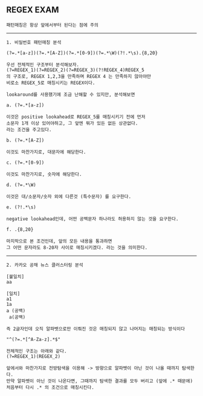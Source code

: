 <h2> REGEX EXAM </h2>

    패턴매칭은 항상 앞에서부터 된다는 점에 주의

---

    1. 비밀번호 패턴매칭 분석

    (?=.*[a-z])(?=.*[A-Z])(?=.*[0-9])(?=.*\W)(?!.*\s).{8,20}

    우선 전체적인 구조부터 분석해보자.
    (?=REGEX_1)(?=REGEX_2)(?=REGEX_3)(?!REGEX_4)REGEX_5
    의 구조로, REGEX 1,2,3을 만족하며 REGEX 4 는 만족하지 않아야만
    비로소 REGEX_5로 매칭시키는 REGEX이다.

    lookaround를 사용했기에 조금 난해할 수 있지만, 분석해보면

    a. (?=.*[a-z])

    이것은 positive lookahead로 REGEX_5를 매칭시키기 전에 먼저
    소문자 1개 이상 있어야하고, 그 앞엔 뭐가 있든 없든 상관없다.
    라는 조건을 주고있다.

    b. (?=.*[A-Z])

    이것도 마찬가지로, 대문자에 해당한다.

    c. (?=.*[0-9])

    이것도 마찬가지로, 숫자에 해당한다.

    d. (?=.*\W)

    이것은 대/소문자/숫자 외에 다른것 (특수문자) 를 요구한다.

    e. (?!.*\s)

    negative lookahead인데, 어떤 공백문자 하나라도 허용하지 않는 것을 요구한다.

    f. .{8,20}

    마지막으로 본 조건인데, 앞의 모든 내용을 통과하면
    그 어떤 문자라도 8-20자 사이로 매칭시키겠다. 라는 것을 의미한다.

---

    2. 카카오 공채 뉴스 클러스터링 분석

    [불일치]
    aa

    [일치]
    a1
    1a
    a (공백)
     a(공백)

    즉 2글자인데 오직 알파벳으로만 이뤄진 것은 매칭되지 않고 나머지는 매칭되는 방식이다

    "^(?=.*[^A-Za-z].*$"

    전체적인 구조는 아래와 같다.
    (?=REGEX_1)(REGEX_2)

    앞에서와 마찬가지로 전방탐색을 이용해 -> 방향으로 알파벳이 아닌 것이 나올 때까지 탐색한다.
    만약 알파벳이 아닌 것이 나온다면, 그때까지 탐색한 결과를 모두 버리고 (앞에 .* 때문에)
    처음부터 다시 .* 의 조건으로 매칭시킨다.
